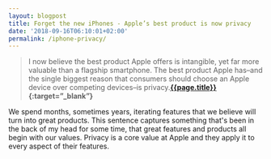 ```yaml
---
layout: blogpost
title: Forget the new iPhones - Apple’s best product is now privacy
date: '2018-09-16T06:10:01+02:00'
permalink: /iphone-privacy/
---
```

>I now believe the best product Apple offers is intangible, yet far more valuable than a flagship smartphone. The best product Apple has–and the single biggest reason that consumers should choose an Apple device over competing devices–is privacy.**[{{page.title}}](https://www.fastcompany.com/90236195/forget-the-new-iphones-apples-best-product-is-now-privacy){:target=”_blank”}**


We spend months, sometimes years, iterating features that we believe will turn into great products. This sentence captures something that's been in the back of my head for some time, that great features and products all begin with our values. Privacy is a core value at Apple and they apply it to every aspect of their features.
